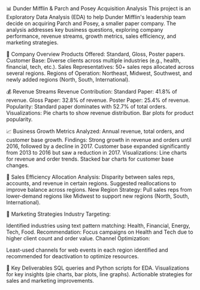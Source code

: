📊 Dunder Mifflin & Parch and Posey Acquisition Analysis
This project is an Exploratory Data Analysis (EDA) to help Dunder Mifflin's leadership team decide on acquiring Parch and Posey, a smaller paper company. The analysis addresses key business questions, exploring company performance, revenue streams, growth metrics, sales efficiency, and marketing strategies.

🏢 Company Overview
Products Offered: Standard, Gloss, Poster papers.
Customer Base: Diverse clients across multiple industries (e.g., health, financial, tech, etc.).
Sales Representatives: 50+ sales reps allocated across several regions.
Regions of Operation: Northeast, Midwest, Southwest, and newly added regions (North, South, International).

💰 Revenue Streams
Revenue Contribution:
Standard Paper: 41.8% of revenue.
Gloss Paper: 32.8% of revenue.
Poster Paper: 25.4% of revenue.
Popularity:
Standard paper dominates with 52.7% of total orders.
Visualizations:
Pie charts to show revenue distribution.
Bar plots for product popularity.

📈 Business Growth
Metrics Analyzed:
Annual revenue, total orders, and customer base growth.
Findings:
Strong growth in revenue and orders until 2016, followed by a decline in 2017.
Customer base expanded significantly from 2013 to 2016 but saw a reduction in 2017.
Visualizations:
Line charts for revenue and order trends.
Stacked bar charts for customer base changes.

📌 Sales Efficiency
Allocation Analysis:
Disparity between sales reps, accounts, and revenue in certain regions.
Suggested reallocations to improve balance across regions.
New Region Strategy:
Pull sales reps from lower-demand regions like Midwest to support new regions (North, South, International).

🎯 Marketing Strategies
Industry Targeting:

Identified industries using text pattern matching:
Health, Financial, Energy, Tech, Food.
Recommendation: Focus campaigns on Health and Tech due to higher client count and order value.
Channel Optimization:

Least-used channels for web events in each region identified and recommended for deactivation to optimize resources.

📂 Key Deliverables
SQL queries and Python scripts for EDA.
Visualizations for key insights (pie charts, bar plots, line graphs).
Actionable strategies for sales and marketing improvements.
